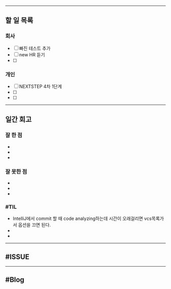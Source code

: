 ----------------------
## 할 일 목록

### 회사
- [ ] 빠진 테스트 추가
- [ ] new HR 듣기
- [ ] 

### 개인
- [ ] NEXTSTEP 4차 1단계
- [ ] 
- [ ] 
----------------------------------------------
## 일간 회고

### 잘 한 점
- 
- 
- 

### 잘 못한 점
- 
- 
- 

### #TIL
- IntelliJ에서 commit 할 때 code analyzing하는데 시간이 오래걸리면 vcs목록가서 옵션을 끄면 된다.
- 
- 


----------------------------------
## #ISSUE





----------------------------------
## #Blog
